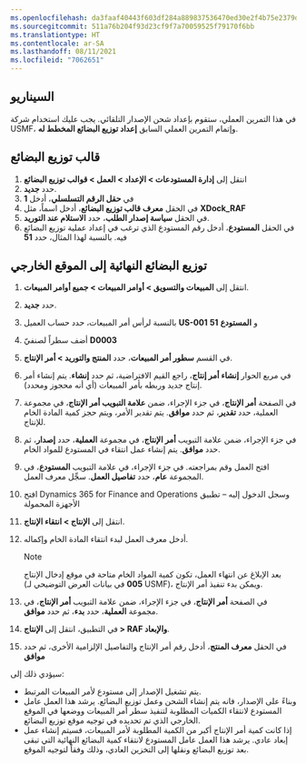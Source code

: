 ```yaml
---
ms.openlocfilehash: da3faaf40443f603df284a889837536470ed30e2f4b75e2379d6a7514c401ade
ms.sourcegitcommit: 511a76b204f93d23cf9f7a70059525f79170f6bb
ms.translationtype: HT
ms.contentlocale: ar-SA
ms.lasthandoff: 08/11/2021
ms.locfileid: "7062651"
---
```


## <a name="scenario"></a>السيناريو

في هذا التمرين العملي، ستقوم بإعداد شحن الإصدار التلقائي. يجب عليك استخدام شركة USMF، وإتمام التمرين العملي السابق **إعداد توزيع البضائع المخطط له**.

## <a name="cross-docking-template"></a>قالب توزيع البضائع

1. انتقل إلى **إدارة المستودعات > الإعداد > العمل > قوالب توزيع البضائع**
1. حدد **جديد‎**.
1. في **حقل الرقم التسلسلي**، أدخل **1**
1. في الحقل **معرف قالب توزيع البضائع**، أدخل اسماً، مثل **XDock_RAF**
1. في الحقل **سياسة إصدار الطلب**، حدد **الاستلام عند التوريد**.
1. في الحقل **المستودع**، أدخل رقم المستودع الذي ترغب في إعداد عملية توزيع البضائع فيه. بالنسبة لهذا المثال، حدد **51**


## <a name="cross-dock-finished-goods-to-the-outbound-location"></a>توزيع البضائع النهائية إلى الموقع الخارجي


1. انتقل إلى **المبيعات والتسويق > أوامر المبيعات > جميع أوامر المبيعات**.
1. حدد **جديد‎**.
1. بالنسبة لرأس أمر المبيعات، حدد حساب العميل **US-001** و **المستودع** **51**
1. أضف سطراً لصنفيّ **D0003**
1. في القسم **سطور أمر المبيعات**، حدد **المنتج والتوريد > أمر الإنتاج**.
1. في مربع الحوار **إنشاء أمر إنتاج**، راجع القيم الافتراضية، ثم حدد **إنشاء**. يتم إنشاء أمر إنتاج جديد وربطه بأمر المبيعات (أي أنه محجوز ومحدد).
8. في الصفحة **أمر الإنتاج**، في جزء الإجراء، ضمن **علامة التبويب أمر الإنتاج**، في مجموعة العملية، حدد **تقدير**، ثم حدد **موافق**. يتم تقدير الأمر، ويتم حجز كمية المادة الخام للإنتاج.
9. في جزء الإجراء، ضمن علامة التبويب **أمر الإنتاج**، في مجموعة **العملية**، حدد **إصدار**، ثم حدد **موافق**. يتم إنشاء عمل انتقاء في المستودع للمواد الخام.
10. افتح العمل وقم بمراجعته. في جزء الإجراء، في علامة التبويب **المستودع**، في المجموعة **عام**، حدد **تفاصيل العمل**. سجِّل معرف العمل.
11. افتح Dynamics 365 for Finance and Operations وسجل الدخول إليه – تطبيق الأجهزة المحمولة 
12. انتقل إلى **الإنتاج > انتقاء الإنتاج**.
13. أدخل معرف العمل لبدء انتقاء المادة الخام وإكماله. 
    > [!NOTE]
    >  بعد الإبلاغ عن انتهاء العمل، تكون كمية المواد الخام متاحة في موقع إدخال الإنتاج (**005** في بيانات العرض التوضيحي لـ USMF)، ويمكن بدء تنفيذ أمر الإنتاج.

13. في الصفحة **أمر الإنتاج**، في جزء الإجراء، ضمن علامة التبويب **أمر الإنتاج**، في مجموعة **العملية**، حدد **بدء**، ثم حدد **موافق**.
14. في التطبيق، انتقل إلى **الإنتاج > RAF والإبعاد**.
15. في الحقل **معرف المنتج**، أدخل رقم أمر الإنتاج والتفاصيل الإلزامية الأخرى، ثم حدد **موافق**


سيؤدي ذلك إلى:

- يتم تشغيل الإصدار إلى مستودع لأمر المبيعات المرتبط.
- وبناءً على الإصدار، فانه يتم إنشاء الشحن وعمل توزيع البضائع. يرشد هذا العمل عامل المستودع لانتقاء الكميات المطلوبة لتنفيذ سطر أمر المبيعات ووضعها في الموقع الخارجي الذي تم تحديده في توجيه موقع توزيع البضائع.
- إذا كانت كمية أمر الإنتاج أكبر من الكمية المطلوبة لأمر المبيعات، فسيتم إنشاء عمل إبعاد عادي. يرشد هذا العمل عامل المستودع لانتقاء كمية البضائع النهائية التي تبقى بعد توزيع البضائع ونقلها إلى التخزين العادي، وذلك وفقاً لتوجيه الموقع.


